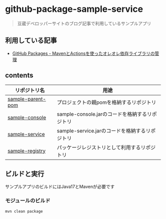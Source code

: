 # github-package-sample-service
> 豆蔵デベロッパーサイトのブログ記事で利用しているサンプルアプリ

## 利用している記事
- [GitHub Packages - MavenとActionsを使ったオレオレ依存ライブラリの管理](https://developer.mamezou-tech.com/blogs/2023/02/19/github-packages-with-maven/)

## contents

|リポジトリ名|用途|
|-----------|---|
|[sample-parent-pom](https://github.com/extact-io/github-packages-sample-parent-pom)|プロジェクトの親pomを格納するリポジトリ|
|[sample-console](https://github.com/extact-io/github-packages-sample-console)|sample-console.jarのコードを格納するリポジトリ|
|[sample-service](https://github.com/extact-io/github-packages-sample-service)|sample-service.jarのコードを格納するリポジトリ|
|[sample-registry](https://github.com/extact-io/github-packages-sample-registry)|パッケージレジストリとして利用するリポジトリ|


## ビルドと実行
サンプルアプリのビルドにはJava17とMavenが必要です

### モジュールのビルド
``` shell
mvn clean package
```
